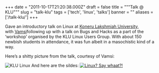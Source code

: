 
+++
date = "2011-10-17T21:20:38.000Z"
draft = false
title = """Talk @ KLU"""
slug = "talk-klu"
tags = ['tech', 'linux', 'talks']
banner = ""
aliases = ['/talk-klu/']
+++


Gave an introductory talk on Linux at [Koneru Lakshmiah University](http://www.kluniversity.in/), with [Vamsi](http://www.elitenewb.wordpress.com/)following up with a talk on Bugs and Hacks as a part of the ‘workshop’ organised by the KLU Linux Users Group. With about 150 newbish students in attendance, it was fun albeit in a masochistic kind of a way.

Here’s a shitty picture from the talk, courtesy of Vamsi:

![KLU Linux](/images/2015/04/KLU-Linux-1.jpg)
And here are the sildes:
[![Linux? Say whaat?!](/images/2015/04/Linux-Say-whaat--2.png)](https://doc-0g-58-docs.googleusercontent.com/docs/securesc/ha0ro937gcuc7l7deffksulhg5h7mbp1/ud2qnqgsvv8cidl694n98fi3mpgjpo8m/1428069600000/12598453977496474269/*/0B98iBt5Plb4kMWYxZmQ0NTQtMjQxMS00MzUzLWI0NzUtMGJkZTNlNWE5MGFl?e=download)




